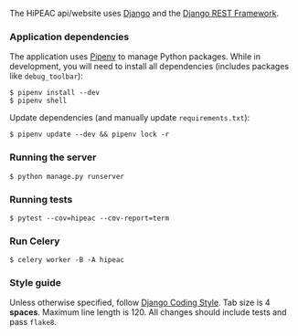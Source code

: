 The HiPEAC api/website uses [Django][1] and the [Django REST Framework][2].

### Application dependencies

The application uses [Pipenv][3] to manage Python packages. While in development, you will need to install
all dependencies (includes packages like `debug_toolbar`):

    $ pipenv install --dev
    $ pipenv shell

Update dependencies (and manually update `requirements.txt`):

    $ pipenv update --dev && pipenv lock -r

### Running the server

    $ python manage.py runserver

### Running tests

    $ pytest --cov=hipeac --cov-report=term

### Run Celery

    $ celery worker -B -A hipeac

### Style guide

Unless otherwise specified, follow [Django Coding Style][4]. Tab size is 4 **spaces**.
Maximum line length is 120. All changes should include tests and pass `flake8`.


[1]: https://www.djangoproject.com/
[2]: https://www.django-rest-framework.org/
[3]: https://docs.pipenv.org/#install-pipenv-today
[4]: https://docs.djangoproject.com/en/1.11/internals/contributing/writing-code/coding-style/
